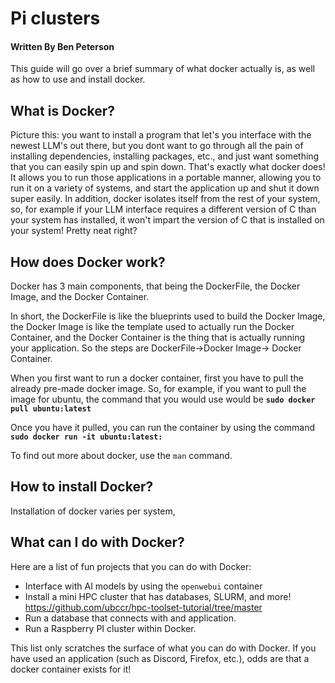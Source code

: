 # Pi clusters
#### Written By Ben Peterson
This guide will go over a brief summary of what docker actually is, as well as how to use and install docker. 



## What is Docker?

Picture this: you want to install a program that let's you interface with the newest LLM's out there, but you dont want to go through all the pain of installing dependencies, installing packages, etc., and just want something that you can easily spin up and spin down. That's exactly what docker does! It allows you to run those applications in a portable manner, allowing you to run it on a variety of systems, and start the application up and shut it down super easily. In addition, docker isolates itself from the rest of your system, so, for example if your LLM interface requires a different version of C than your system has installed, it won't impart the version of C that is installed on your system! Pretty neat right?

## How does Docker work?

Docker has 3 main components, that being the DockerFile, the Docker Image, and the Docker Container. 

In short, the DockerFile is like the blueprints used to build the Docker Image, the Docker Image is like the template used to actually run the Docker Container, and the Docker Container is the thing that is actually running your application. So the steps are DockerFile->Docker Image-> Docker Container. 

When you first want to run a docker container, first you have to pull the already pre-made docker image.
So, for example, if you want to pull the image for ubuntu, the command that you would use would be **`sudo docker pull ubuntu:latest`**

Once you have it pulled, you can run the container by using the command **`sudo docker run -it ubuntu:latest:`**

To find out more about docker, use the `man` command. 

## How to install Docker?
Installation of docker varies per system, 


## What can I do with Docker?
Here are a list of fun projects that you can do with Docker:
- Interface with AI models by using the `openwebui` container
- Install a mini HPC cluster that has databases, SLURM, and more! https://github.com/ubccr/hpc-toolset-tutorial/tree/master
- Run a database that connects with and application.
- Run a Raspberry PI cluster within Docker.

This list only scratches the surface of what you can do with Docker. If you have used an application (such as Discord, Firefox, etc.), odds are that a docker container exists for it!


